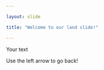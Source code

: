 ```yaml
---

layout: slide

title: "Welcome to our land slide!"

---
```


Your text

Use the left arrow to go back!
